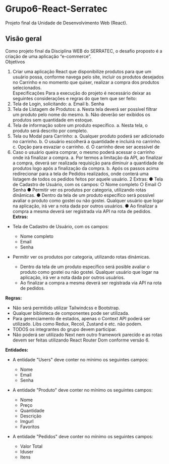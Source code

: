 # Grupo6-React-Serratec
Projeto final da Unidade de Desenvolvimento Web (React).

## Visão geral
Como projeto final da Disciplina WEB do SERRATEC, o desafio proposto é a criação de uma
aplicação “e-commerce”.  
Objetivos
1. Criar uma aplicação React que disponibilize produtos para que um usuário possa,
conforme navega pelo site, incluir os produtos desejados no Carrinho e no
momento que quiser, realizar a compra dos produtos selecionados.  
Especificações
Para a execução do projeto é necessário deixar as seguintes considerações e regras do que
tem que ser feito:
1. Tela de Login, solicitando:
a. Email
b. Senha
2. Tela de Listagem de Produtos:
a. Nesta tela deverá ser possível filtrar um produto pelo nome do mesmo.
b. Não deverão ser exibidos os produtos sem quantidade em estoque.
3. Tela de informação sobre um produto específico.
a. Nesta tela, o produto será descrito por completo.
4. Tela ou Modal para Carrinho:
a. Qualquer produto poderá ser adicionado no carrinho.
b. O usuário escolherá a quantidade e incluirá no carrinho.
c. Opção para esvaziar o carrinho.
d. O carrinho deve ser acessível de
5. Caso o usuário queira comprar, o mesmo poderá acessar o carrinho onde irá
finalizar a compra.
a. Por termos a limitação da API, ao finalizar a compra, deverá ser realizada
requisição para diminuir a quantidade de produtos logo após a finalização da
compra.
b. Após os passos acima redirecionar para a tela de Pedidos realizados, onde
conterá uma listagem de todos os pedidos feitos por aquele usuário.
2
Extras:
● Tela de Cadastro de Usuário, com os campos:
○ Nome completo
○ Email
○ Senha
● Permitir ver os produtos por categoria, utilizando rotas dinâmicas.
● Dentro da tela de um produto específico será possível avaliar o produto
como gostei ou não gostei. Qualquer usuário que logar na aplicação, irá ver a
nota dada por outros usuários.
● Ao finalizar a compra a mesma deverá ser registrada via API na rota de
pedidos.
**Extras:**
- Tela de Cadastro de Usuário, com os campos:
  - Nome completo
  - Email
  - Senha

- Permitir ver os produtos por categoria, utilizando rotas dinámicas.
  - Dentro da tela de um produto específico será posible avaliar o produto como gostei ou não gostei. Qualquer usuário que logar na aplicação, irá ver a nota dada por outros usuários.
  - Ao finalizar a compra a mesma deverá ser registrada via API na rota de pedidos.

**Regras:**
- Não será permitido utilizar Tailwindcss e Bootstrap.
- Qualquer biblioteca de componentes pode ser utilizada.
- Para gerenciamento de estados, apenas o Context API poderá ser utilizado. Libs como Redux, Recoil, Zustand e etc. não podem.
- TODOS os integrantes do grupo devem participar.
- Não poderá ser utilizado Next nem outro framework parecido e as rotas devem ser feitas utilizando React Router Dom conforme versão 6.

**Entidades:**
- A entidade "Users" deve conter no mínimo os seguintes campos:
  - Nome
  - Email
  - Senha

- A entidade "Produto" deve conter no mínimo os seguintes campos:
  - Nome
  - Preço
  - Quantidade
  - Descrição
  - Imgurl
  - Favoritos

- A entidade "Pedidos" deve conter no mínimo os seguintes campos:
  - Valor Total
  - Iduser
  - Itens
